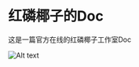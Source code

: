 # 红磷椰子的Doc

这是一篇官方在线的红磷椰子工作室Doc

![Alt text](assets/index/r.p.coconut_Cute_and_handsome_beach_style_coconut_animation_stu_47d4a53b-ea4d-4555-aa11-ddb6a4395dbe.png)
